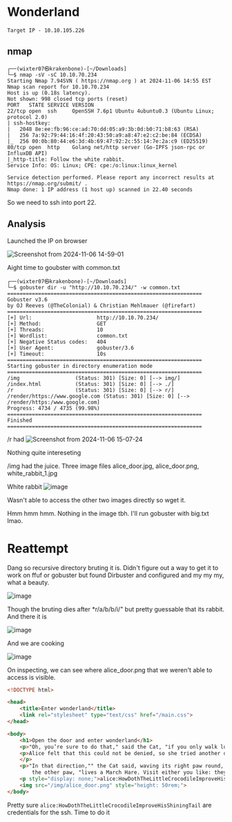 # Wonderland

`Target IP - 10.10.105.226`

## nmap
```console
┌──(wixter07㉿krakenbone)-[~/Downloads]
└─$ nmap -sV -sC 10.10.70.234
Starting Nmap 7.94SVN ( https://nmap.org ) at 2024-11-06 14:55 EST
Nmap scan report for 10.10.70.234
Host is up (0.18s latency).
Not shown: 998 closed tcp ports (reset)
PORT   STATE SERVICE VERSION
22/tcp open  ssh     OpenSSH 7.6p1 Ubuntu 4ubuntu0.3 (Ubuntu Linux; protocol 2.0)
| ssh-hostkey: 
|   2048 8e:ee:fb:96:ce:ad:70:dd:05:a9:3b:0d:b0:71:b8:63 (RSA)
|   256 7a:92:79:44:16:4f:20:43:50:a9:a8:47:e2:c2:be:84 (ECDSA)
|_  256 00:0b:80:44:e6:3d:4b:69:47:92:2c:55:14:7e:2a:c9 (ED25519)
80/tcp open  http    Golang net/http server (Go-IPFS json-rpc or InfluxDB API)
|_http-title: Follow the white rabbit.
Service Info: OS: Linux; CPE: cpe:/o:linux:linux_kernel

Service detection performed. Please report any incorrect results at https://nmap.org/submit/ .
Nmap done: 1 IP address (1 host up) scanned in 22.40 seconds
```

So we need to ssh into port 22.

## Analysis

Launched the IP on browser

![Screenshot from 2024-11-06 14-59-01](https://github.com/user-attachments/assets/18c08742-226e-4b70-ae61-cf3d53c7d082)

Aight time to goubster with common.txt

```console
┌──(wixter07㉿krakenbone)-[~/Downloads]
└─$ gobuster dir -u "http://10.10.70.234/" -w common.txt
===============================================================
Gobuster v3.6
by OJ Reeves (@TheColonial) & Christian Mehlmauer (@firefart)
===============================================================
[+] Url:                     http://10.10.70.234/
[+] Method:                  GET
[+] Threads:                 10
[+] Wordlist:                common.txt
[+] Negative Status codes:   404
[+] User Agent:              gobuster/3.6
[+] Timeout:                 10s
===============================================================
Starting gobuster in directory enumeration mode
===============================================================
/img                  (Status: 301) [Size: 0] [--> img/]
/index.html           (Status: 301) [Size: 0] [--> ./]
/r                    (Status: 301) [Size: 0] [--> r/]
/render/https://www.google.com (Status: 301) [Size: 0] [--> /render/https:/www.google.com]
Progress: 4734 / 4735 (99.98%)
===============================================================
Finished
===============================================================
```


/r had 
![Screenshot from 2024-11-06 15-07-24](https://github.com/user-attachments/assets/b6a2811e-9a6e-4f39-8c2e-7ab218156252)

Nothing quite intereseting

/img had the juice. Three image files alice_door.jpg, alice_door.png, white_rabbit_1.jpg

White rabbit
![image](https://github.com/user-attachments/assets/d677f86c-d63c-4b2c-9282-b4768ac5d21d)

Wasn't able to access the other two images directly so wget it.

Hmm hmm hmm. Nothing in the image tbh. I'll run gobuster with big.txt lmao.


# Reattempt

Dang so recursive directory bruting it is. Didn't figure out a way to get it to work on ffuf or gobuster but found Dirbuster and configured and my my my, what a beauty.


![image](https://github.com/user-attachments/assets/25eaa1ee-32e9-4b80-ac88-cfea63088f44)


Though the bruting dies after *r/a/b/b/i/" but pretty guessable that its rabbit. And there it is 

![image](https://github.com/user-attachments/assets/37b821a5-47f1-4935-8ead-ff130482650f)

And we are cooking

![image](https://github.com/user-attachments/assets/0995836e-b4d4-44ca-b5a1-27800eda8df9)

On inspecting, we can see where alice_door.png that we weren't able to access is visible.

```html
<!DOCTYPE html>

<head>
    <title>Enter wonderland</title>
    <link rel="stylesheet" type="text/css" href="/main.css">
</head>

<body>
    <h1>Open the door and enter wonderland</h1>
    <p>"Oh, you’re sure to do that," said the Cat, "if you only walk long enough."</p>
    <p>Alice felt that this could not be denied, so she tried another question. "What sort of people live about here?"
    </p>
    <p>"In that direction,"" the Cat said, waving its right paw round, "lives a Hatter: and in that direction," waving
        the other paw, "lives a March Hare. Visit either you like: they’re both mad."</p>
    <p style="display: none;">alice:HowDothTheLittleCrocodileImproveHisShiningTail</p>
    <img src="/img/alice_door.png" style="height: 50rem;">
</body>
```


Pretty sure ```alice:HowDothTheLittleCrocodileImproveHisShiningTail``` are credentials for the ssh. Time to do it
